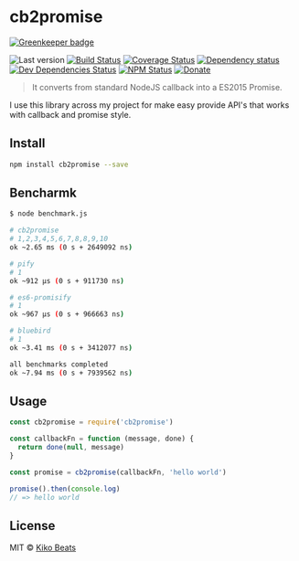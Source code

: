 # cb2promise

[![Greenkeeper badge](https://badges.greenkeeper.io/Kikobeats/cb2promise.svg)](https://greenkeeper.io/)

![Last version](https://img.shields.io/github/tag/Kikobeats/cb2promise.svg?style=flat-square)
[![Build Status](https://img.shields.io/travis/Kikobeats/cb2promise/master.svg?style=flat-square)](https://travis-ci.org/Kikobeats/cb2promise)
[![Coverage Status](https://img.shields.io/coveralls/Kikobeats/cb2promise.svg?style=flat-square)](https://coveralls.io/github/Kikobeats/cb2promise)
[![Dependency status](https://img.shields.io/david/Kikobeats/cb2promise.svg?style=flat-square)](https://david-dm.org/Kikobeats/cb2promise)
[![Dev Dependencies Status](https://img.shields.io/david/dev/Kikobeats/cb2promise.svg?style=flat-square)](https://david-dm.org/Kikobeats/cb2promise#info=devDependencies)
[![NPM Status](https://img.shields.io/npm/dm/cb2promise.svg?style=flat-square)](https://www.npmjs.org/package/cb2promise)
[![Donate](https://img.shields.io/badge/donate-paypal-blue.svg?style=flat-square)](https://paypal.me/Kikobeats)

> It converts from standard NodeJS callback into a ES2015 Promise.

I use this library across my project for make easy provide API's that works with callback and promise style.

## Install

```bash
npm install cb2promise --save
```

## Bencharmk

```bash
$ node benchmark.js

# cb2promise
# 1,2,3,4,5,6,7,8,8,9,10
ok ~2.65 ms (0 s + 2649092 ns)

# pify
# 1
ok ~912 μs (0 s + 911730 ns)

# es6-promisify
# 1
ok ~967 μs (0 s + 966663 ns)

# bluebird
# 1
ok ~3.41 ms (0 s + 3412077 ns)

all benchmarks completed
ok ~7.94 ms (0 s + 7939562 ns)
```

## Usage

```js
const cb2promise = require('cb2promise')

const callbackFn = function (message, done) {
  return done(null, message)
}

const promise = cb2promise(callbackFn, 'hello world')

promise().then(console.log)
// => hello world
```

## License

MIT © [Kiko Beats](http://www.kikobeats.com)
